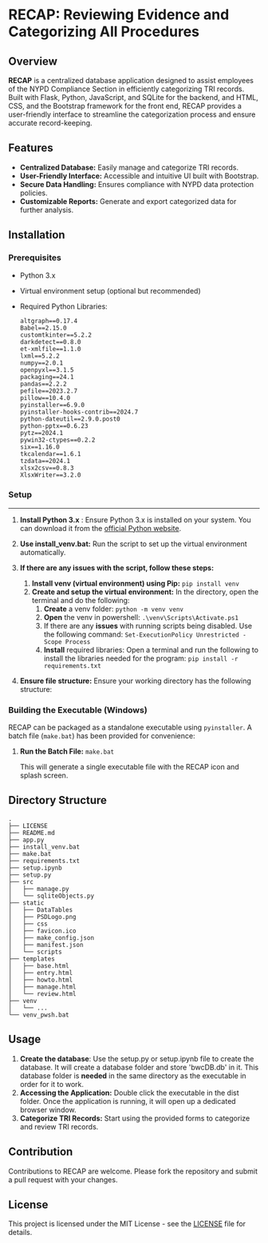 # RECAP: Reviewing Evidence and Categorizing All Procedures

## Overview

**RECAP** is a centralized database application designed to assist employees of the NYPD Compliance Section in efficiently categorizing TRI records. Built with Flask, Python, JavaScript, and SQLite for the backend, and HTML, CSS, and the Bootstrap framework for the front end, RECAP provides a user-friendly interface to streamline the categorization process and ensure accurate record-keeping.

## Features

* **Centralized Database:** Easily manage and categorize TRI records.
* **User-Friendly Interface:** Accessible and intuitive UI built with Bootstrap.
* **Secure Data Handling:** Ensures compliance with NYPD data protection policies.
* **Customizable Reports:** Generate and export categorized data for further analysis.

## Installation

### Prerequisites

* Python 3.x
* Virtual environment setup (optional but recommended)
* Required Python Libraries:

  ```
  altgraph==0.17.4
  Babel==2.15.0
  customtkinter==5.2.2
  darkdetect==0.8.0
  et-xmlfile==1.1.0
  lxml==5.2.2
  numpy==2.0.1
  openpyxl==3.1.5
  packaging==24.1
  pandas==2.2.2
  pefile==2023.2.7
  pillow==10.4.0
  pyinstaller==6.9.0
  pyinstaller-hooks-contrib==2024.7
  python-dateutil==2.9.0.post0
  python-pptx==0.6.23
  pytz==2024.1
  pywin32-ctypes==0.2.2
  six==1.16.0
  tkcalendar==1.6.1
  tzdata==2024.1
  xlsx2csv==0.8.3
  XlsxWriter==3.2.0

  ```

### Setup

---

1. **Install Python 3.x** : Ensure Python 3.x is installed on your system. You can download it from the [official Python website](https://www.python.org/downloads/).
2. **Use install_venv.bat:** Run the script to set up the virtual environment automatically.
3. **If there are any issues with the script, follow these steps:**

   1. **Install venv (virtual environment) using Pip:**
      `pip install venv`
   2. **Create and setup the virtual environment:** In the directory, open the terminal and do the following:
      1. **Create** a venv folder:
         `python -m venv venv`
      2. **Open** the venv in powershell:
         `.\venv\Scripts\Activate.ps1`
      3. If there are any **issues** with running scripts being disabled. Use the following command:
         `Set-ExecutionPolicy Unrestricted -Scope Process`
      4. **Install** required libraries: Open a terminal and run the following to install the libraries needed for the program:
         `pip install -r requirements.txt`
4. **Ensure file structure:** Ensure your working directory has the following structure:

### Building the Executable (Windows)

RECAP can be packaged as a standalone executable using `pyinstaller`. A batch file (`make.bat`) has been provided for convenience:

1. **Run the Batch File:**
   `make.bat`

   This will generate a single executable file with the RECAP icon and splash screen.

## Directory Structure

```
.
├── LICENSE
├── README.md
├── app.py
├── install_venv.bat
├── make.bat
├── requirements.txt
├── setup.ipynb
├── setup.py
├── src
│   ├── manage.py
│   └── sqliteObjects.py
├── static
│   ├── DataTables
│   ├── PSDLogo.png
│   ├── css
│   ├── favicon.ico
│   ├── make_config.json
│   ├── manifest.json
│   └── scripts
├── templates
│   ├── base.html
│   ├── entry.html
│   ├── howto.html
│   ├── manage.html
│   └── review.html
├── venv
│   └── ...
└── venv_pwsh.bat
```

## Usage

1. **Create the database**:
   Use the setup.py or setup.ipynb file to create the database. It will create a database folder and store 'bwcDB.db' in it. This database folder is **needed** in the same directory as the executable in order for it to work.
2. **Accessing the Application:**
   Double click the executable in the dist folder. Once the application is running, it will open up a dedicated browser window.
3. **Categorize TRI Records:**
   Start using the provided forms to categorize and review TRI records.

## Contribution

Contributions to RECAP are welcome. Please fork the repository and submit a pull request with your changes.

## License

This project is licensed under the MIT License - see the [LICENSE]() file for details.
